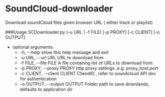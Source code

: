 # SoundCloud-downloader
Download soundCloud files given browser URL ( either track or playlist) 

###Usage
SCDownloader.py (-u URL | -f FILE) [-p PROXY] [-c CLIENT] [-o OUTPUT]

* optional arguments:
  * -h, --help            show this help message and exit
  * -u URL, --url URL     URL to download from
  * -f FILE, --file FILE  A file containng list of URLs to download from
  * -p PROXY, --proxy PROXY  http proxy settings ,e.g. proxy_host:port
  * -c CLIENT, --client CLIENT  CliendID , refer to soundcloud API doc for authentication
  * -o OUTPUT, --output OUTPUT Folder path to save downlaods, defaults to application dir
